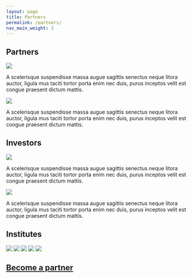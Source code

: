 ```yaml
---
layout: page
title: Partners
permalink: /partners/
nav_main_weight: 3
---
```


## Partners

![](https://api.adorable.io/avatars/128/2.png)

A scelerisque suspendisse massa augue sagittis senectus neque litora auctor, ligula mus taciti tortor porta enim nec duis, purus inceptos velit est congue praesent dictum mattis. 

![](https://api.adorable.io/avatars/128/3.png)

A scelerisque suspendisse massa augue sagittis senectus neque litora auctor, ligula mus taciti tortor porta enim nec duis, purus inceptos velit est congue praesent dictum mattis. 

## Investors

![](https://api.adorable.io/avatars/128/4.png)

A scelerisque suspendisse massa augue sagittis senectus neque litora auctor, ligula mus taciti tortor porta enim nec duis, purus inceptos velit est congue praesent dictum mattis. 

![](https://api.adorable.io/avatars/128/5.png)

A scelerisque suspendisse massa augue sagittis senectus neque litora auctor, ligula mus taciti tortor porta enim nec duis, purus inceptos velit est congue praesent dictum mattis. 

## Institutes

![](https://api.adorable.io/avatars/128/6.png) ![](https://api.adorable.io/avatars/128/7.png) ![](https://api.adorable.io/avatars/128/8.png) ![](https://api.adorable.io/avatars/128/9.png) ![](https://api.adorable.io/avatars/128/10.png)

## [Become a partner](/partnership)
